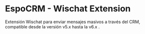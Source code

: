 # EspoCRM - Wischat Extension
Extensión Wischat para enviar mensajes masivos a través del CRM, compatible desde la versión v5.x hasta la v6.x .
